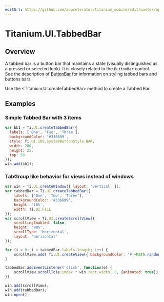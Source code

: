 ```yaml
---
editUrl: https://github.com/appcelerator/titanium_mobile/edit/master/apidoc/Titanium/UI/TabbedBar.yml
---
```

# Titanium.UI.TabbedBar

<TypeHeader/>

## Overview

A tabbed bar is a button bar that
maintains a state (visually distinguished as a pressed or selected look).
It is closely related to the `ButtonBar` control. See the description of 
[ButtonBar](Titanium.UI.ButtonBar) for information on styling tabbed bars and buttons
bars.

Use the <Titanium.UI.createTabbedBar> method to create a Tabbed Bar.

## Examples

### Simple Tabbed Bar with 3 items

``` js
var bb1 = Ti.UI.createTabbedBar({
  labels: ['One', 'Two', 'Three'],
  backgroundColor: '#336699',
  style: Ti.UI.iOS.SystemButtonStyle.BAR,
  width: 200,
  height: 25,
  top: 50
});
win.add(bb1);
```

### TabGroup like behavior for views instead of windows

``` js
var win = Ti.UI.createWindow({ layout: 'vertical' });
var tabbedBar = Ti.UI.createTabbedBar({
    labels: ['One', 'Two', 'Three'],
    backgroundColor: '#336699',
    height: '10%',
    width: Ti.UI.FILL
});
var scrollView = Ti.UI.createScrollView({
    scrollingEnabled: false,
    height: '90%',
    scrollType: 'horizontal',
    layout: 'horizontal'
});

for (i = 0; i < tabbedBar.labels.length; i++) {
    scrollView.add( Ti.UI.createView({ backgroundColor: '#'+Math.random().toString(16).substr(-6)}))
}

tabbedBar.addEventListener('click', function(e) {
    scrollView.scrollTo(e.index * win.rect.width, 0, {animated: true});
})

win.add(scrollView);
win.add(tabbedBar);
win.open();
```

<ApiDocs/>
